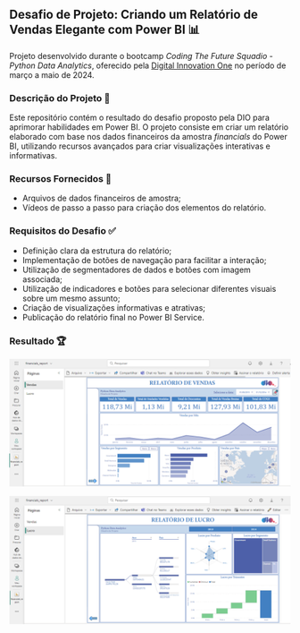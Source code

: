 ## Desafio de Projeto: **Criando um Relatório de Vendas Elegante com Power BI** 📊


Projeto desenvolvido durante o bootcamp *Coding The Future Squadio - Python Data Analytics*, oferecido pela [Digital Innovation One](https://www.dio.me/) no período de março a maio de 2024.

### Descrição do Projeto 📝

Este repositório contém o resultado do desafio proposto pela DIO para aprimorar habilidades em Power BI. O projeto consiste em criar um relatório elaborado com base nos dados financeiros da amostra *financials* do Power BI, utilizando recursos avançados para criar visualizações interativas e informativas.

### Recursos Fornecidos 📁

- Arquivos de dados financeiros de amostra;
- Vídeos de passo a passo para criação dos elementos do relatório.

### Requisitos do Desafio ✅

- Definição clara da estrutura do relatório;
- Implementação de botões de navegação para facilitar a interação;
- Utilização de segmentadores de dados e botões com imagem associada;
- Utilização de indicadores e botões para selecionar diferentes visuais sobre um mesmo assunto;
- Criação de visualizações informativas e atrativas;
- Publicação do relatório final no Power BI Service.

### Resultado 🏆

![alt text](./assets/image-pagina-vendas.png)

![alt text](./assets/image-pagina-lucro.png)
